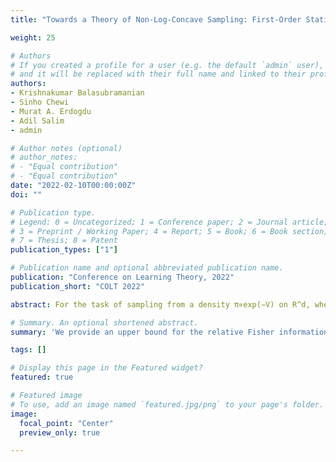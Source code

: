 ```yaml
---
title: "Towards a Theory of Non-Log-Concave Sampling: First-Order Stationarity Guarantees for Langevin Monte Carlo"

weight: 25

# Authors
# If you created a profile for a user (e.g. the default `admin` user), write the username (folder name) here 
# and it will be replaced with their full name and linked to their profile.
authors:
- Krishnakumar Balasubramanian
- Sinho Chewi
- Murat A. Erdogdu
- Adil Salim
- admin

# Author notes (optional)
# author_notes:
# - "Equal contribution"
# - "Equal contribution"
date: "2022-02-10T00:00:00Z"
doi: ""

# Publication type.
# Legend: 0 = Uncategorized; 1 = Conference paper; 2 = Journal article;
# 3 = Preprint / Working Paper; 4 = Report; 5 = Book; 6 = Book section;
# 7 = Thesis; 8 = Patent
publication_types: ["1"]

# Publication name and optional abbreviated publication name.
publication: "Conference on Learning Theory, 2022"
publication_short: "COLT 2022"

abstract: For the task of sampling from a density π∝exp(−V) on R^d, where V is possibly non-convex but L-gradient Lipschitz, we prove that averaged Langevin Monte Carlo outputs a sample with ε-relative Fisher information after O(L^2d^2/ε^2) iterations. This is the sampling analogue of complexity bounds for finding an ε-approximate first-order stationary points in non-convex optimization and therefore constitutes a first step towards the general theory of non-log-concave sampling. We discuss numerous extensions and applications of our result; in particular, it yields a new state-of-the-art guarantee for sampling from distributions which satisfy a Poincaré inequality.

# Summary. An optional shortened abstract.
summary: 'We provide an upper bound for the relative Fisher information after some number of iterations of LMC. This is the first known sampling analogue of complexity bounds for finding approximate first-order stationary points in non-convex optimization.'

tags: []

# Display this page in the Featured widget?
featured: true

# Featured image
# To use, add an image named `featured.jpg/png` to your page's folder. 
image:
  focal_point: "Center"
  preview_only: true

---
```

